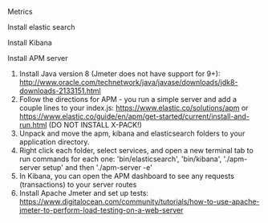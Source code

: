 Metrics

Install elastic search

Install Kibana

Install APM server

1. Install Java version 8 (Jmeter does not have support for 9+): http://www.oracle.com/technetwork/java/javase/downloads/jdk8-downloads-2133151.html
2. Follow the directions for APM - you run a simple server and add a couple lines to your index.js:  https://www.elastic.co/solutions/apm or https://www.elastic.co/guide/en/apm/get-started/current/install-and-run.html
(DO NOT INSTALL X-PACK!)
3. Unpack and move the apm, kibana and elasticsearch folders to your application directory.
4. Right click each folder, select services, and open a new terminal tab to run commands for each one: 'bin/elasticsearch', 'bin/kibana', './apm-server setup' and then './apm-server -e' 
5. In Kibana, you can open the APM dashboard to see any requests (transactions) to your server routes
6. Install Apache Jmeter and set up tests: https://www.digitalocean.com/community/tutorials/how-to-use-apache-jmeter-to-perform-load-testing-on-a-web-server

